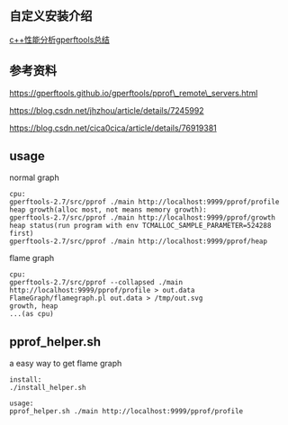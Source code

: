## 自定义安装介绍
[c++性能分析gperftools总结](http://weakyon.com/2018/08/16/summarize-of-gperftools.html)

## 参考资料
https://gperftools.github.io/gperftools/pprof\_remote\_servers.html

https://blog.csdn.net/jhzhou/article/details/7245992

https://blog.csdn.net/cica0cica/article/details/76919381

## usage

normal graph

```
cpu: 
gperftools-2.7/src/pprof ./main http://localhost:9999/pprof/profile
heap growth(alloc most, not means memory growth):
gperftools-2.7/src/pprof ./main http://localhost:9999/pprof/growth
heap status(run program with env TCMALLOC_SAMPLE_PARAMETER=524288 first)
gperftools-2.7/src/pprof ./main http://localhost:9999/pprof/heap
```

flame graph

```
cpu:
gperftools-2.7/src/pprof --collapsed ./main http://localhost:9999/pprof/profile > out.data
FlameGraph/flamegraph.pl out.data > /tmp/out.svg
growth, heap
...(as cpu)
```


## pprof\_helper.sh 

a easy way to get flame graph

```
install:
./install_helper.sh

usage:
pprof_helper.sh ./main http://localhost:9999/pprof/profile
```
